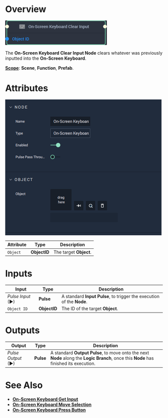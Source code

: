 # Overview

![The On-Screen Keyboard Clear Input Node.](../../../.gitbook/assets/onscreenkeyboardclearinputnode20241.png)

The **On-Screen Keyboard Clear Input Node** clears whatever was previously inputted into the **On-Screen Keyboard**.

[**Scope**](../../overview.md#scopes): **Scene**, **Function**, **Prefab**.

# Attributes

![The On-Screen Keyboard Clear Input Node Attributes.](../../../.gitbook/assets/node-onscreen-keyboard-clear-input-attr.png)

|Attribute|Type|Description|
|---|---|---|
|`Object`|**ObjectID**|The target **Object**.|

# Inputs

|Input|Type|Description|
|---|---|---|
|*Pulse Input* (►)|**Pulse**|A standard **Input Pulse**, to trigger the execution of the **Node**.|
|`Object ID`|**ObjectID**|The ID of the target **Object**.|

# Outputs

|Output|Type|Description|
|---|---|---|
|*Pulse Output* (►)|**Pulse**|A standard **Output Pulse**, to move onto the next **Node** along the **Logic Branch**, once this **Node** has finished its execution.|

# See Also

* [**On-Screen Keyboard Get Input**](onscreenkeyboardgetinput.md)
* [**On-Screen Keyboard Move Selection**](onscreenkeyboardmoveselection.md)
* [**On-Screen Keyboard Press Button**](onscreenkeyboardpressbutton.md)


